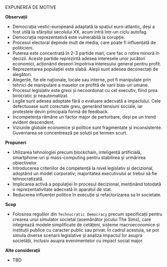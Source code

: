 EXPUNEREA DE MOTIVE

**Observații**

* Democrația vestic-europeană adaptată la spațiul euro-atlantic, deși a fost utilă la sfârșitul secolului XX, acum intră într-un ciclu autofag.
* Democrația reprezentativă este vulnerabilă la corupție.
* Procesul electoral depinde mult de media, care poate fi influențată de politicieni.
* Puterea este concentrată în 2-3 partide mari, care fac o rotire minoră în decizii. Aceste partide reprezintă adesea interesele unor jucători economici, acționând deseori împotriva interesului general pentru profit.
* Reprezentarea populației este slabă. Aleșii sunt adesea deconectați de alegători.
* Alegerile, fie ele naționale, locale sau interne, pot fi manipulate prin tehnici de manipulare a maselor ce profită de varii bias-uri umane.
* Procesul legislativ este greoi și necoordonat cu cel executiv, fiind prea birocratic și neautomatizat.
* Legile sunt adesea adoptate fără o evaluare adecvată a impactului. Cele defectuoase sunt corectate greu, generând tensiuni sociale, iar protestele devin principala formă de feedback.
* Incompetența rămâne un factor major de perturbare, deși pe un trend evident descendent.
* Viziunile globale economice și politice sunt fragmentate și inconsistente. Guvernarea se concentrează pe soluții pe termen scurt.

**Propuneri**

* Utilizarea tehnologiei precum blockchain, inteligență artificială, smartphone-uri și mass-computing pentru stabilirea și urmărirea obiectivelor.
* Introducerea criteriilor de competență la nivel legislativ și decizional, adoptând un model corporativ; majoritatea executivului ar trebui să fie tehnocratizată.
* Implicarea activă a populației în procesul decizional, menținând totodată o reprezentativitate adecvată în aparatul de stat.
* Reducerea influenței politice în execuție și refactorizarea sa în societate.


**Scop**
* Folosirea regulilor din `Technocratic Democracy` precum specificații pentru crearea unui simulator societal (asemănător jocului The Sims), care integrează modele simplificate de cetățeni, sisteme macroeconomice și instituții publice cu caracter public sau privat. În cadrul acestuia, se pot simula diverse scenarii legislative și analiza impactul lor asupra societății, inclusiv asupra evenimentelor cu impact social major.

**Alte considerații**
- TBD